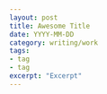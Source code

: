 ```yaml
---
layout: post
title: Awesome Title
date: YYYY-MM-DD
category: writing/work
tags:
- tag
- tag
excerpt: "Excerpt"
---
```

